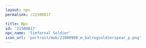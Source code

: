 ```yaml
---
layout: npc
permalink: /21500817

title: Npc
id: '21500817'
npc_name: 'Simfernal Soldier'
icon_url: 'portrait/mob/21000998_m_balrogsoldierspear_p.png'
---
```

